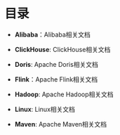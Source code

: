 # 目录

* **Alibaba**：Alibaba相关文档

* **ClickHouse**: ClickHouse相关文档

* **Doris**: Apache Doris相关文档

* **Flink**：Apache Flink相关文档

* **Hadoop**: Apache Hadoop相关文档

* **Linux**: Linux相关文档

* **Maven**: Apache Maven相关文档
